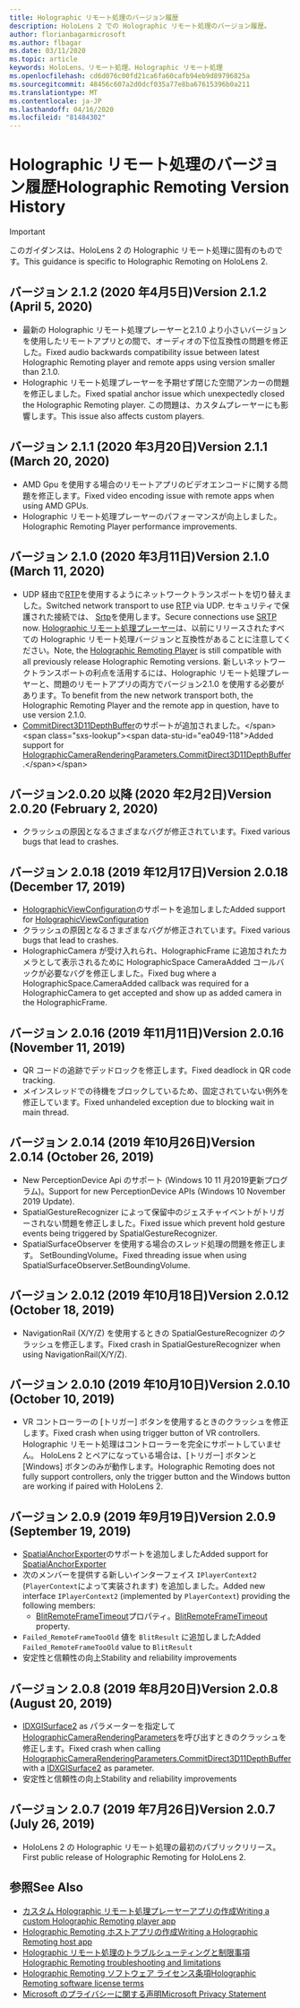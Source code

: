 ```yaml
---
title: Holographic リモート処理のバージョン履歴
description: HoloLens 2 での Holographic リモート処理のバージョン履歴。
author: florianbagarmicrosoft
ms.author: flbagar
ms.date: 03/11/2020
ms.topic: article
keywords: HoloLens、リモート処理、Holographic リモート処理
ms.openlocfilehash: cd6d076c00fd21ca6fa60cafb94eb9d89796825a
ms.sourcegitcommit: 48456c607a2d0dcf035a77e8ba67615396b0a211
ms.translationtype: MT
ms.contentlocale: ja-JP
ms.lasthandoff: 04/16/2020
ms.locfileid: "81484302"
---
```

# <a name="holographic-remoting-version-history"></a><span data-ttu-id="ea049-104">Holographic リモート処理のバージョン履歴</span><span class="sxs-lookup"><span data-stu-id="ea049-104">Holographic Remoting Version History</span></span>

> [!IMPORTANT]
> <span data-ttu-id="ea049-105">このガイダンスは、HoloLens 2 の Holographic リモート処理に固有のものです。</span><span class="sxs-lookup"><span data-stu-id="ea049-105">This guidance is specific to Holographic Remoting on HoloLens 2.</span></span>

## <a name="version-212-april-5-2020"></a><span data-ttu-id="ea049-106">バージョン 2.1.2 (2020 年4月5日)<a name="v2.1.2"></a></span><span class="sxs-lookup"><span data-stu-id="ea049-106">Version 2.1.2 (April 5, 2020) <a name="v2.1.2"></a></span></span>
* <span data-ttu-id="ea049-107">最新の Holographic リモート処理プレーヤーと2.1.0 より小さいバージョンを使用したリモートアプリとの間で、オーディオの下位互換性の問題を修正した。</span><span class="sxs-lookup"><span data-stu-id="ea049-107">Fixed audio backwards compatibility issue between latest Holographic Remoting player and remote apps using version smaller than 2.1.0.</span></span>
* <span data-ttu-id="ea049-108">Holographic リモート処理プレーヤーを予期せず閉じた空間アンカーの問題を修正しました。</span><span class="sxs-lookup"><span data-stu-id="ea049-108">Fixed spatial anchor issue which unexpectedly closed the Holographic Remoting player.</span></span> <span data-ttu-id="ea049-109">この問題は、カスタムプレーヤーにも影響します。</span><span class="sxs-lookup"><span data-stu-id="ea049-109">This issue also affects custom players.</span></span>

## <a name="version-211-march-20-2020"></a><span data-ttu-id="ea049-110">バージョン 2.1.1 (2020 年3月20日)<a name="v2.1.1"></a></span><span class="sxs-lookup"><span data-stu-id="ea049-110">Version 2.1.1 (March 20, 2020) <a name="v2.1.1"></a></span></span>
* <span data-ttu-id="ea049-111">AMD Gpu を使用する場合のリモートアプリのビデオエンコードに関する問題を修正します。</span><span class="sxs-lookup"><span data-stu-id="ea049-111">Fixed video encoding issue with remote apps when using AMD GPUs.</span></span>
* <span data-ttu-id="ea049-112">Holographic リモート処理プレーヤーのパフォーマンスが向上しました。</span><span class="sxs-lookup"><span data-stu-id="ea049-112">Holographic Remoting Player performance improvements.</span></span>

## <a name="version-210-march-11-2020"></a><span data-ttu-id="ea049-113">バージョン 2.1.0 (2020 年3月11日)<a name="v2.1.0"></a></span><span class="sxs-lookup"><span data-stu-id="ea049-113">Version 2.1.0 (March 11, 2020) <a name="v2.1.0"></a></span></span>
* <span data-ttu-id="ea049-114">UDP 経由で[RTP](https://en.wikipedia.org/wiki/Real-time_Transport_Protocol)を使用するようにネットワークトランスポートを切り替えました。</span><span class="sxs-lookup"><span data-stu-id="ea049-114">Switched network transport to use [RTP](https://en.wikipedia.org/wiki/Real-time_Transport_Protocol) via UDP.</span></span> <span data-ttu-id="ea049-115">セキュリティで保護された接続では、 [Srtp](https://en.wikipedia.org/wiki/Secure_Real-time_Transport_Protocol)を使用します。</span><span class="sxs-lookup"><span data-stu-id="ea049-115">Secure connections use [SRTP](https://en.wikipedia.org/wiki/Secure_Real-time_Transport_Protocol) now.</span></span> <span data-ttu-id="ea049-116">[Holographic リモート処理プレーヤー](holographic-remoting-player.md)は、以前にリリースされたすべての Holographic リモート処理バージョンと互換性があることに注意してください。</span><span class="sxs-lookup"><span data-stu-id="ea049-116">Note, the [Holographic Remoting Player](holographic-remoting-player.md) is still compatible with all previously release Holographic Remoting versions.</span></span> <span data-ttu-id="ea049-117">新しいネットワークトランスポートの利点を活用するには、Holographic リモート処理プレーヤーと、問題のリモートアプリの両方でバージョン2.1.0 を使用する必要があります。</span><span class="sxs-lookup"><span data-stu-id="ea049-117">To benefit from the new network transport both, the Holographic Remoting Player and the remote app in question, have to use version 2.1.0.</span></span>
* <span data-ttu-id="ea049-118">[CommitDirect3D11DepthBuffer](https://docs.microsoft.com/uwp/api/windows.graphics.holographic.holographiccamerarenderingparameters.commitdirect3d11depthbuffer#Windows_Graphics_Holographic_HolographicCameraRenderingParameters_CommitDirect3D11DepthBuffer_Windows_Graphics_DirectX_Direct3D11_IDirect3DSurface_)のサポートが追加されました。</span><span class="sxs-lookup"><span data-stu-id="ea049-118">Added support for [HolographicCameraRenderingParameters.CommitDirect3D11DepthBuffer](https://docs.microsoft.com/uwp/api/windows.graphics.holographic.holographiccamerarenderingparameters.commitdirect3d11depthbuffer#Windows_Graphics_Holographic_HolographicCameraRenderingParameters_CommitDirect3D11DepthBuffer_Windows_Graphics_DirectX_Direct3D11_IDirect3DSurface_).</span></span> 

## <a name="version-2020-february-2-2020"></a><span data-ttu-id="ea049-119">バージョン2.0.20 以降 (2020 年2月2日)<a name="v2.0.20"></a></span><span class="sxs-lookup"><span data-stu-id="ea049-119">Version 2.0.20 (February 2, 2020) <a name="v2.0.20"></a></span></span>
* <span data-ttu-id="ea049-120">クラッシュの原因となるさまざまなバグが修正されています。</span><span class="sxs-lookup"><span data-stu-id="ea049-120">Fixed various bugs that lead to crashes.</span></span>

## <a name="version-2018-december-17-2019"></a><span data-ttu-id="ea049-121">バージョン 2.0.18 (2019 年12月17日)<a name="v2.0.18"></a></span><span class="sxs-lookup"><span data-stu-id="ea049-121">Version 2.0.18 (December 17, 2019) <a name="v2.0.18"></a></span></span>
* <span data-ttu-id="ea049-122">[HolographicViewConfiguration](https://docs.microsoft.com/uwp/api/windows.graphics.holographic.holographicviewconfiguration)のサポートを追加しました</span><span class="sxs-lookup"><span data-stu-id="ea049-122">Added support for [HolographicViewConfiguration](https://docs.microsoft.com/uwp/api/windows.graphics.holographic.holographicviewconfiguration)</span></span>
* <span data-ttu-id="ea049-123">クラッシュの原因となるさまざまなバグが修正されています。</span><span class="sxs-lookup"><span data-stu-id="ea049-123">Fixed various bugs that lead to crashes.</span></span>
* <span data-ttu-id="ea049-124">HolographicCamera が受け入れられ、HolographicFrame に追加されたカメラとして表示されるために HolographicSpace CameraAdded コールバックが必要なバグを修正しました。</span><span class="sxs-lookup"><span data-stu-id="ea049-124">Fixed bug where a HolographicSpace.CameraAdded callback was required for a HolographicCamera to get accepted and show up as added camera in the HolographicFrame.</span></span>

## <a name="version-2016-november-11-2019"></a><span data-ttu-id="ea049-125">バージョン 2.0.16 (2019 年11月11日)<a name="2.0.16"></a></span><span class="sxs-lookup"><span data-stu-id="ea049-125">Version 2.0.16 (November 11, 2019) <a name="2.0.16"></a></span></span>
* <span data-ttu-id="ea049-126">QR コードの追跡でデッドロックを修正します。</span><span class="sxs-lookup"><span data-stu-id="ea049-126">Fixed deadlock in QR code tracking.</span></span>
* <span data-ttu-id="ea049-127">メインスレッドでの待機をブロックしているため、固定されていない例外を修正しています。</span><span class="sxs-lookup"><span data-stu-id="ea049-127">Fixed unhandeled exception due to blocking wait in main thread.</span></span>

## <a name="version-2014-october-26-2019"></a><span data-ttu-id="ea049-128">バージョン 2.0.14 (2019 年10月26日)<a name="v2.0.14"></a></span><span class="sxs-lookup"><span data-stu-id="ea049-128">Version 2.0.14 (October 26, 2019) <a name="v2.0.14"></a></span></span>
* <span data-ttu-id="ea049-129">New PerceptionDevice Api のサポート (Windows 10 11 月2019更新プログラム)。</span><span class="sxs-lookup"><span data-stu-id="ea049-129">Support for new PerceptionDevice APIs (Windows 10 November 2019 Update).</span></span>
* <span data-ttu-id="ea049-130">SpatialGestureRecognizer によって保留中のジェスチャイベントがトリガーされない問題を修正しました。</span><span class="sxs-lookup"><span data-stu-id="ea049-130">Fixed issue which prevent hold gesture events being triggered by SpatialGestureRecognizer.</span></span>
* <span data-ttu-id="ea049-131">SpatialSurfaceObserver を使用する場合のスレッド処理の問題を修正します。 SetBoundingVolume。</span><span class="sxs-lookup"><span data-stu-id="ea049-131">Fixed threading issue when using SpatialSurfaceObserver.SetBoundingVolume.</span></span>

## <a name="version-2012-october-18-2019"></a><span data-ttu-id="ea049-132">バージョン 2.0.12 (2019 年10月18日)<a name="v2.0.12"></a></span><span class="sxs-lookup"><span data-stu-id="ea049-132">Version 2.0.12 (October 18, 2019) <a name="v2.0.12"></a></span></span>
* <span data-ttu-id="ea049-133">NavigationRail (X/Y/Z) を使用するときの SpatialGestureRecognizer のクラッシュを修正します。</span><span class="sxs-lookup"><span data-stu-id="ea049-133">Fixed crash in SpatialGestureRecognizer when using NavigationRail(X/Y/Z).</span></span>

## <a name="version-2010-october-10-2019"></a><span data-ttu-id="ea049-134">バージョン 2.0.10 (2019 年10月10日)<a name="v2.0.10"></a></span><span class="sxs-lookup"><span data-stu-id="ea049-134">Version 2.0.10 (October 10, 2019) <a name="v2.0.10"></a></span></span>
* <span data-ttu-id="ea049-135">VR コントローラーの [トリガー] ボタンを使用するときのクラッシュを修正します。</span><span class="sxs-lookup"><span data-stu-id="ea049-135">Fixed crash when using trigger button of VR controllers.</span></span> <span data-ttu-id="ea049-136">Holographic リモート処理はコントローラーを完全にサポートしていません。 HoloLens 2 とペアになっている場合は、[トリガー] ボタンと [Windows] ボタンのみが動作します。</span><span class="sxs-lookup"><span data-stu-id="ea049-136">Holographic Remoting does not fully support controllers, only the trigger button and the Windows button are working if paired with HoloLens 2.</span></span>

## <a name="version-209-september-19-2019"></a><span data-ttu-id="ea049-137">バージョン 2.0.9 (2019 年9月19日)<a name="v2.0.9"></a></span><span class="sxs-lookup"><span data-stu-id="ea049-137">Version 2.0.9 (September 19, 2019) <a name="v2.0.9"></a></span></span>
* <span data-ttu-id="ea049-138">[SpatialAnchorExporter](https://docs.microsoft.com/uwp/api/windows.perception.spatial.spatialanchorexporter)のサポートを追加しました</span><span class="sxs-lookup"><span data-stu-id="ea049-138">Added support for [SpatialAnchorExporter](https://docs.microsoft.com/uwp/api/windows.perception.spatial.spatialanchorexporter)</span></span>
* <span data-ttu-id="ea049-139">次のメンバーを提供する新しいインターフェイス ```IPlayerContext2``` (```PlayerContext```によって実装されます) を追加しました。</span><span class="sxs-lookup"><span data-stu-id="ea049-139">Added new interface ```IPlayerContext2``` (implemented by ```PlayerContext```) providing the following members:</span></span>
  - <span data-ttu-id="ea049-140">[BlitRemoteFrameTimeout](holographic-remoting-create-player.md#BlitRemoteFrameTimeout)プロパティ。</span><span class="sxs-lookup"><span data-stu-id="ea049-140">[BlitRemoteFrameTimeout](holographic-remoting-create-player.md#BlitRemoteFrameTimeout)  property.</span></span>
* <span data-ttu-id="ea049-141">```Failed_RemoteFrameTooOld``` 値を ```BlitResult``` に追加しました</span><span class="sxs-lookup"><span data-stu-id="ea049-141">Added ```Failed_RemoteFrameTooOld``` value to ```BlitResult```</span></span>
* <span data-ttu-id="ea049-142">安定性と信頼性の向上</span><span class="sxs-lookup"><span data-stu-id="ea049-142">Stability and reliability improvements</span></span>

## <a name="version-208-august-20-2019"></a><span data-ttu-id="ea049-143">バージョン 2.0.8 (2019 年8月20日)<a name="v2.0.8"></a></span><span class="sxs-lookup"><span data-stu-id="ea049-143">Version 2.0.8 (August 20, 2019) <a name="v2.0.8"></a></span></span>

* <span data-ttu-id="ea049-144">[IDXGISurface2](https://docs.microsoft.com/windows/win32/api/dxgi1_2/nn-dxgi1_2-idxgisurface2) as パラメーターを指定して[HolographicCameraRenderingParameters](https://docs.microsoft.com/uwp/api/windows.graphics.holographic.holographiccamerarenderingparameters.commitdirect3d11depthbuffer)を呼び出すときのクラッシュを修正します。</span><span class="sxs-lookup"><span data-stu-id="ea049-144">Fixed crash when calling [HolographicCameraRenderingParameters.CommitDirect3D11DepthBuffer](https://docs.microsoft.com/uwp/api/windows.graphics.holographic.holographiccamerarenderingparameters.commitdirect3d11depthbuffer) with a [IDXGISurface2](https://docs.microsoft.com/windows/win32/api/dxgi1_2/nn-dxgi1_2-idxgisurface2) as parameter.</span></span>
* <span data-ttu-id="ea049-145">安定性と信頼性の向上</span><span class="sxs-lookup"><span data-stu-id="ea049-145">Stability and reliability improvements</span></span>

## <a name="version-207-july-26-2019"></a><span data-ttu-id="ea049-146">バージョン 2.0.7 (2019 年7月26日)<a name="v2.0.7"></a></span><span class="sxs-lookup"><span data-stu-id="ea049-146">Version 2.0.7 (July 26, 2019) <a name="v2.0.7"></a></span></span>

* <span data-ttu-id="ea049-147">HoloLens 2 の Holographic リモート処理の最初のパブリックリリース。</span><span class="sxs-lookup"><span data-stu-id="ea049-147">First public release of Holographic Remoting for HoloLens 2.</span></span>

## <a name="see-also"></a><span data-ttu-id="ea049-148">参照</span><span class="sxs-lookup"><span data-stu-id="ea049-148">See Also</span></span>
* [<span data-ttu-id="ea049-149">カスタム Holographic リモート処理プレーヤーアプリの作成</span><span class="sxs-lookup"><span data-stu-id="ea049-149">Writing a custom Holographic Remoting player app</span></span>](holographic-remoting-create-player.md)
* [<span data-ttu-id="ea049-150">Holographic Remoting ホストアプリの作成</span><span class="sxs-lookup"><span data-stu-id="ea049-150">Writing a Holographic Remoting host app</span></span>](holographic-remoting-create-host.md)
* [<span data-ttu-id="ea049-151">Holographic リモート処理のトラブルシューティングと制限事項</span><span class="sxs-lookup"><span data-stu-id="ea049-151">Holographic Remoting troubleshooting and limitations</span></span>](holographic-remoting-troubleshooting.md)
* [<span data-ttu-id="ea049-152">Holographic Remoting ソフトウェア ライセンス条項</span><span class="sxs-lookup"><span data-stu-id="ea049-152">Holographic Remoting software license terms</span></span>](https://docs.microsoft.com/legal/mixed-reality/microsoft-holographic-remoting-software-license-terms)
* [<span data-ttu-id="ea049-153">Microsoft のプライバシーに関する声明</span><span class="sxs-lookup"><span data-stu-id="ea049-153">Microsoft Privacy Statement</span></span>](https://go.microsoft.com/fwlink/?LinkId=521839)
